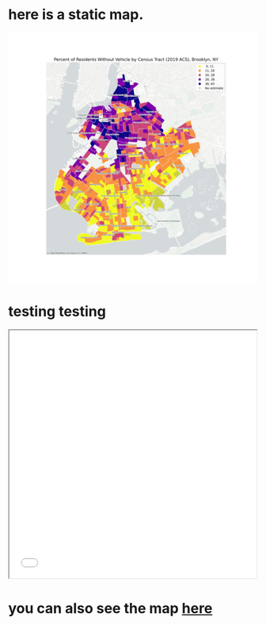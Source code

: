 # here is a static map.

![image desc](BK_RESIDENTSy.jpeg)


# testing testing 

<iframe src="purple_stops.html" width = "500" height = "500"></iframe>

# you can also see the map [here](purple_stops.html)
